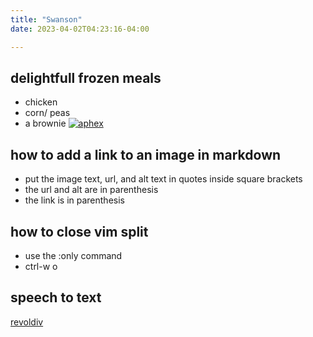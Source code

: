 ```yaml
---
title: "Swanson"
date: 2023-04-02T04:23:16-04:00

---
```


## delightfull frozen meals
- chicken
- corn/ peas
- a brownie 
 [![aphex](https://i.ytimg.com/vi/KEUFLwl-Ac8/hqdefault.jpg?sqp=-oaymwEcCOADEI4CSFTyq4qpAw4IARUAAIhCGAFwAcABBg==&rs=AOn4CLAbFUtbBd_umh8Gbbmji_XJNn3N1w)](https://www.youtube.com/watch?v=KEUFLwl-Ac8&pp=ygUbYXBoZXggdHdpbiBtYXNoZWQgcG90YXRvZXMg)

## how to add a link to an image in markdown
- put the image text, url, and alt text in quotes inside square brackets
- the url and alt are in parenthesis
- the link is in parenthesis

    
## how to close vim split
- use the :only command
- ctrl-w o
## speech to text
 [revoldiv](https://revoldiv.com)
